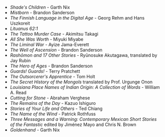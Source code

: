 * _Shade's Children_ - Garth Nix
* _Mistborn_ - Brandon Sanderson
* _The Finnish Language in the Digital Age_ - Georg Rehm and Hans Uszkoreit
* _Lituanus 62:1_
* _The Tattoo Murder Case_ - Akimitsu Takagi
* _All She Was Worth_ - Miyuki Miyabe
* _The Liminal War_ - Ayize Jama-Everett
* _The Well of Ascension_ - Brandon Sanderson
* _Rashōmon and 17 Other Stories_ - Ryūnosuke Akutagawa, translated by Jay Rubin
* _The Hero of Ages_ - Brandon Sanderson
* _Guards! Guards!_ - Terry Pratchett
* _The Outsorcerer's Apprentice_ - Tom Holt
* _The Secret History of the Mongols_ translated by Prof. Urgunge Onon
* _Louisiana Place Names of Indian Origin: A Collection of Words_ - William A. Read
* _Cutting for Stone_ - Abraham Verghese
* _The Remains of the Day_ - Kazuo Ishiguro
* _Stories of Your Life and Others_ - Ted Chiang
* _The Name of the Wind_ - Patrick Rothfuss
* _Three Messages and a Warning: Contemporary Mexican Short Stories of the Fantastic_ edited by Jiménez Mayo and Chris N. Brown
* _Goldenhand_ - Garth Nix